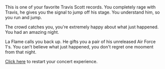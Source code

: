 This is one of your favorite Travis Scott records.  You completely rage with Travis, he gives you the signal to jump off his stage.  You understand him, so you run and jump.

The crowd catches you, you're extremely happy about what just happened.  You had an amazing night.

La Flame calls you back up.  He gifts you a pair of his unreleased Air Force 1's. You can't believe what just happened, you don't regret one mooment from that night.

[Click here](../README.md) to restart your concert experience.